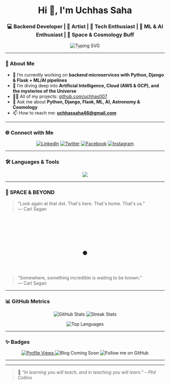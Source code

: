<h1 align="center">Hi 👋, I'm Uchhas Saha</h1>
<h3 align="center">💻 Backend Developer | 🎨 Artist | 🚀 Tech Enthusiast | 🤖 ML & AI Enthusiast | 🌌 Space & Cosmology Buff</h3>

<p align="center">
  <img src="https://readme-typing-svg.herokuapp.com?font=Fira+Code&size=22&pause=800&color=4ABDAC&center=true&width=500&lines=Welcome+to+my+Galactic+GitHub!;Exploring+Code+and+Cosmos;Let's+build+the+future+%F0%9F%8C%8C" alt="Typing SVG" />
</p>

---

### 🚀 About Me

- 🔭 I’m currently working on **backend microservices with Python, Django & Flask + ML/AI pipelines**  
- 🌱 I’m diving deep into **Artificial Intelligence, Cloud (AWS & GCP), and the mysteries of the Universe**  
- 👨‍💻 All of my projects: [github.com/uchhas007](https://github.com/Uchhas007)  
- 💬 Ask me about **Python, Django, Flask, ML, AI, Astronomy & Cosmology**  
- 📫 How to reach me: **uchhassaha46@gmail.com**  

---

### 🌐 Connect with Me

<p align="center">
  <a href="https://linkedin.com/in/uchhassaha007/" target="_blank"><img src="https://skillicons.dev/icons?i=linkedin" alt="LinkedIn" /></a>
  <a href="https://x.com/utshow__" target="_blank"><img src="https://skillicons.dev/icons?i=twitter" alt="Twitter" /></a>
  <a href="https://facebook.com/uchhas.007" target="_blank"><img src="https://skillicons.dev/icons?i=facebook" alt="Facebook" /></a>
  <a href="https://www.instagram.com/_utshoww_/" target="_blank"><img src="https://skillicons.dev/icons?i=instagram" alt="Instagram" /></a>
</p>

---

### 🛠️ Languages & Tools

<p align="center">
  <img src="https://skillicons.dev/icons?i=python,java,html,css,bootstrap,django,flask,mysql,sqlite,sqlserver,docker,heroku,git,r" />
</p>

---

### 🌌 SPACE & BEYOND

> “Look again at that dot. That's here. That's home. That's us.”  
> — Carl Sagan

<p align="center" style="font-size: 100px; line-height: 0;">.</p>

> “Somewhere, something incredible is waiting to be known.”  
> — Carl Sagan

---

### 📊 GitHub Metrics

<p align="center">
  <img src="https://github-readme-stats.vercel.app/api?username=Uchhas007&show_icons=true&theme=dark&hide_border=true" alt="GitHub Stats" />
  <img src="https://github-readme-streak-stats.herokuapp.com/?user=Uchhas007&theme=dark&hide_border=true" alt="Streak Stats" />
</p>

<p align="center">
  <img src="https://github-readme-stats.vercel.app/api/top-langs/?username=Uchhas007&layout=compact&theme=dark&hide_border=true" alt="Top Languages" />
</p>

---

### ✨ Badges

<p align="center">
  <a href="https://github.com/Uchhas007">
    <img src="https://komarev.com/ghpvc/?username=Uchhas007&color=brightgreen" alt="Profile Views" />
  </a>
  <img src="https://img.shields.io/badge/Blog-Up%20Soon-blue?style=for-the-badge&logo=ghost" alt="Blog Coming Soon" />
  <img src="https://img.shields.io/github/followers/Uchhas007?label=Follow&style=social" alt="Follow me on GitHub" />
</p>

---

---

> 🧠 *“In learning you will teach, and in teaching you will learn.” – Phil Collins*
> 
